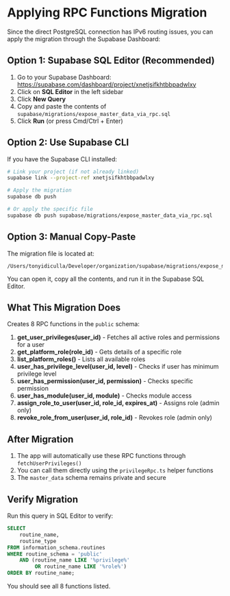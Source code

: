# Applying RPC Functions Migration

Since the direct PostgreSQL connection has IPv6 routing issues, you can apply the migration through the Supabase Dashboard:

## Option 1: Supabase SQL Editor (Recommended)

1. Go to your Supabase Dashboard: https://supabase.com/dashboard/project/xnetjsifkhtbbpadwlxy
2. Click on **SQL Editor** in the left sidebar
3. Click **New Query**
4. Copy and paste the contents of `supabase/migrations/expose_master_data_via_rpc.sql`
5. Click **Run** (or press Cmd/Ctrl + Enter)

## Option 2: Use Supabase CLI

If you have the Supabase CLI installed:

```bash
# Link your project (if not already linked)
supabase link --project-ref xnetjsifkhtbbpadwlxy

# Apply the migration
supabase db push

# Or apply the specific file
supabase db push supabase/migrations/expose_master_data_via_rpc.sql
```

## Option 3: Manual Copy-Paste

The migration file is located at:
```
/Users/tonyidiculla/Developer/organization/supabase/migrations/expose_master_data_via_rpc.sql
```

You can open it, copy all the contents, and run it in the Supabase SQL Editor.

## What This Migration Does

Creates 8 RPC functions in the `public` schema:

1. **get_user_privileges(user_id)** - Fetches all active roles and permissions for a user
2. **get_platform_role(role_id)** - Gets details of a specific role
3. **list_platform_roles()** - Lists all available roles
4. **user_has_privilege_level(user_id, level)** - Checks if user has minimum privilege level
5. **user_has_permission(user_id, permission)** - Checks specific permission
6. **user_has_module(user_id, module)** - Checks module access
7. **assign_role_to_user(user_id, role_id, expires_at)** - Assigns role (admin only)
8. **revoke_role_from_user(user_id, role_id)** - Revokes role (admin only)

## After Migration

1. The app will automatically use these RPC functions through `fetchUserPrivileges()`
2. You can call them directly using the `privilegeRpc.ts` helper functions
3. The `master_data` schema remains private and secure

## Verify Migration

Run this query in SQL Editor to verify:

```sql
SELECT 
    routine_name,
    routine_type
FROM information_schema.routines
WHERE routine_schema = 'public'
    AND (routine_name LIKE '%privilege%' 
         OR routine_name LIKE '%role%')
ORDER BY routine_name;
```

You should see all 8 functions listed.
